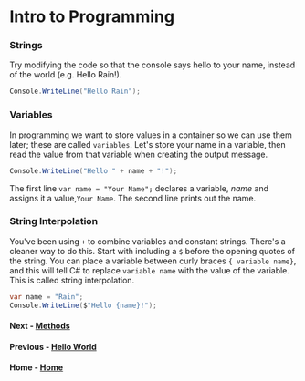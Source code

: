 # Intro to Programming

### Strings 
Try modifying the code so that the console says hello to your name, instead of the world (e.g. Hello Rain!).

``` cs --region strings --source-file .\myapp\Program.cs --project .\myapp\myapp.csproj 
Console.WriteLine("Hello Rain");
```
### Variables
In programming we want to store values in a container so we can use them later; these are called `variables`.
Let's store your name in a variable, then read the value from that variable when creating the output message. 

``` cs --region variables --source-file .\myapp\Program.cs --project .\myapp\myapp.csproj 
Console.WriteLine("Hello " + name + "!");
```
The first line `var name = "Your Name";` declares a variable, *name* and assigns it a value,`Your Name`. The second line prints out the name.

### String Interpolation
You've been using  `+` to combine variables and constant strings.  There's a cleaner way to do this. 
Start with including a `$` before the opening quotes of the string. You can place a variable between curly braces `{ variable name}`, and this will tell C# to replace `variable name` with the value of the variable. This is called string interpolation. 

``` cs --region interpolation --source-file .\myapp\Program.cs --project .\myapp\myapp.csproj 
var name = "Rain";
Console.WriteLine($"Hello {name}!");
```
#### Next - [Methods](./Methods.md)
#### Previous - [Hello World](./HelloWorld.md)
#### Home - [Home](./README.md)